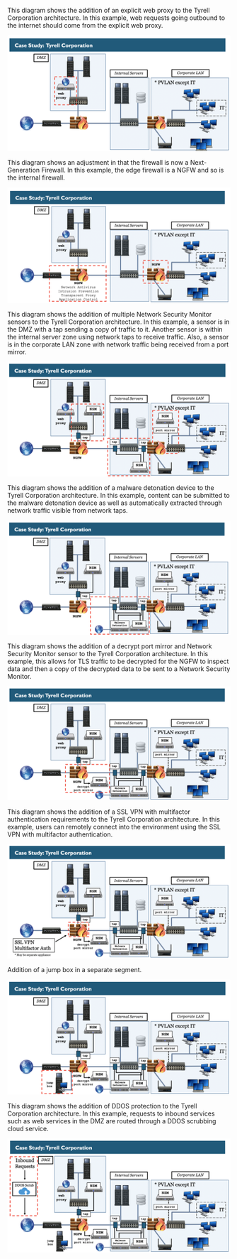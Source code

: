 This diagram shows the addition of an explicit web proxy to the Tyrell Corporation architecture. In this example, web requests going outbound to the internet should come from the explicit web proxy.

![Tyrell Corp. network](Tyrell-3.0.png)

This diagram shows an adjustment in that the firewall is now a Next-Generation Firewall. In this example, the edge firewall is a NGFW and so is the internal firewall.

![Tyrell Corp. network](Tyrell-3.1.png)

This diagram shows the addition of multiple Network Security Monitor sensors to the Tyrell Corporation architecture. In this example, a sensor is in the DMZ with a tap sending a copy of traffic to it. Another sensor is within the internal server zone using network taps to receive traffic. Also, a sensor is in the corporate LAN zone with network traffic being received from a port mirror.

![Tyrell Corp. network](Tyrell-3.2.png)

This diagram shows the addition of a malware detonation device to the Tyrell Corporation architecture. In this example, content can be submitted to the malware detonation device as well as automatically extracted through network traffic visible from network taps.

![Tyrell Corp. network](Tyrell-3.3.png)

This diagram shows the addition of a decrypt port mirror and Network Security Monitor sensor to the Tyrell Corporation architecture. In this example, this allows for TLS traffic to be decrypted for the NGFW to inspect data and then a copy of the decrypted data to be sent to a Network Security Monitor.

![Tyrell Corp. network](Tyrell-3.4.png)

This diagram shows the addition of a SSL VPN with multifactor authentication requirements to the Tyrell Corporation architecture. In this example, users can remotely connect into the environment using the SSL VPN with multifactor authentication.

![Tyrell Corp. network](Tyrell-3.5.png)

Addition of a jump box in a separate segment.

![Tyrell Corp. network](Tyrell-3.6.png)

This diagram shows the addition of DDOS protection to the Tyrell Corporation architecture. In this example, requests to inbound services such as web services in the DMZ are routed through a DDOS scrubbing cloud service.

![Tyrell Corp. network](Tyrell-3.7.png)
